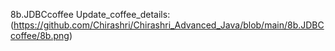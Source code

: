 8b.JDBCcoffee Update_coffee_details:(https://github.com/Chirashri/Chirashri_Advanced_Java/blob/main/8b.JDBCcoffee/8b.png) 
